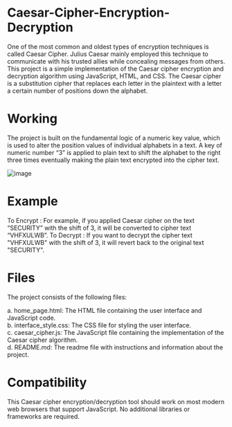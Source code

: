 # Caesar-Cipher-Encryption-Decryption
One of the most common and oldest types of encryption techniques is called Caesar Cipher. Julius Caesar mainly employed this technique to communicate with his trusted allies while concealing messages from others. 
This project is a simple implementation of the Caesar cipher encryption and decryption algorithm using JavaScript, HTML, and CSS. The Caesar cipher is a substitution cipher that replaces each letter in the plaintext with a letter a certain number of positions down the alphabet.

# Working
The project is built on the fundamental logic of a numeric key value, which is used to alter the position values of individual alphabets in a text. A key of numeric number “3” is applied to plain text to shift the alphabet to the right three times eventually making the plain text encrypted into the cipher text.

![image](https://github.com/user-attachments/assets/6ddd8099-6529-4bce-bf23-ce5627940f27)


# Example
To Encrypt : 
For example, if you applied Caesar cipher on the text “SECURITY” with the shift of 3, it will be converted to cipher text “VHFXULWB”.
To Decrypt :
If you want to decrypt the cipher text "VHFXULWB" with the shift of 3, it will revert back to the original text "SECURITY".

# Files
The project consists of the following files:                                                                  

a. home_page.html: The HTML file containing the user interface and JavaScript code.                                                
b. interface_style.css: The CSS file for styling the user interface.                                                                  
c. caesar_cipher.js: The JavaScript file containing the implementation of the Caesar cipher algorithm.                                      
d. README.md: The readme file with instructions and information about the project.

# Compatibility
This Caesar cipher encryption/decryption tool should work on most modern web browsers that support JavaScript. No additional libraries or frameworks are required.
